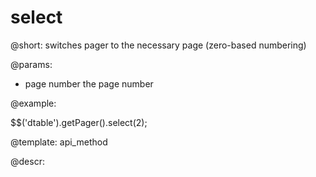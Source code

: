 select
=============


@short: switches pager to the necessary page (zero-based numbering)
	

@params:
- page      number     the page number


@example:

$$('dtable').getPager().select(2);

@template:	api_method

	
@descr:


